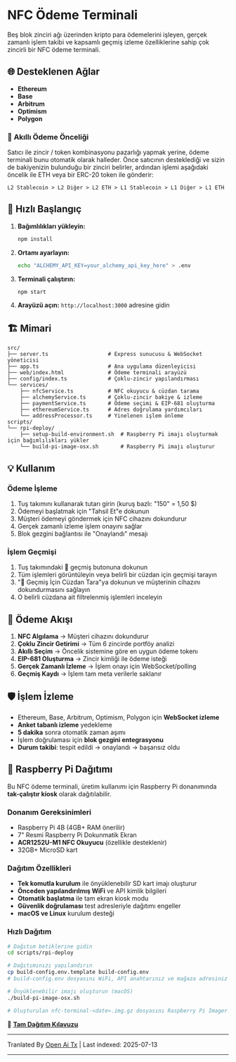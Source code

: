 # NFC Ödeme Terminali

Beş blok zinciri ağı üzerinden kripto para ödemelerini işleyen, gerçek zamanlı işlem takibi ve kapsamlı geçmiş izleme özelliklerine sahip çok zincirli bir NFC ödeme terminali.

## 🌐 Desteklenen Ağlar

- **Ethereum**
- **Base** 
- **Arbitrum** 
- **Optimism** 
- **Polygon** 

### 🎯 **Akıllı Ödeme Önceliği**

Satıcı ile zincir / token kombinasyonu pazarlığı yapmak yerine, ödeme terminali bunu otomatik olarak halleder. Önce satıcının desteklediği ve sizin de bakiyenizin bulunduğu bir zinciri belirler, ardından işlemi aşağıdaki öncelik ile ETH veya bir ERC-20 token ile gönderir:

```
L2 Stablecoin > L2 Diğer > L2 ETH > L1 Stablecoin > L1 Diğer > L1 ETH
```
## 🚀 Hızlı Başlangıç

1. **Bağımlılıkları yükleyin:**
   ```bash
   npm install
   ```

2. **Ortamı ayarlayın:**
   ```bash
   echo "ALCHEMY_API_KEY=your_alchemy_api_key_here" > .env
   ```

3. **Terminali çalıştırın:**
   ```bash
   npm start
   ```

4. **Arayüzü açın:**
   `http://localhost:3000` adresine gidin

## 🏗️ Mimari

```
src/
├── server.ts                   # Express sunucusu & WebSocket yöneticisi
├── app.ts                      # Ana uygulama düzenleyicisi
├── web/index.html              # Ödeme terminali arayüzü
├── config/index.ts             # Çoklu-zincir yapılandırması
└── services/
    ├── nfcService.ts           # NFC okuyucu & cüzdan tarama
    ├── alchemyService.ts       # Çoklu-zincir bakiye & izleme
    ├── paymentService.ts       # Ödeme seçimi & EIP-681 oluşturma
    ├── ethereumService.ts      # Adres doğrulama yardımcıları
    └── addressProcessor.ts     # Yinelenen işlem önleme
scripts/
└── rpi-deploy/
    ├── setup-build-environment.sh  # Raspberry Pi imajı oluşturmak için bağımlılıkları yükler
    └── build-pi-image-osx.sh       # Raspberry Pi imajı oluşturur
```
## 💡 Kullanım

### **Ödeme İşleme**
1. Tuş takımını kullanarak tutarı girin (kuruş bazlı: "150" = 1,50 $)
2. Ödemeyi başlatmak için "Tahsil Et"e dokunun
3. Müşteri ödemeyi göndermek için NFC cihazını dokundurur
4. Gerçek zamanlı izleme işlem onayını sağlar
5. Blok gezgini bağlantısı ile "Onaylandı" mesajı

### **İşlem Geçmişi**
1. Tuş takımındaki 📜 geçmiş butonuna dokunun
2. Tüm işlemleri görüntüleyin veya belirli bir cüzdan için geçmişi tarayın
3. "📱 Geçmiş İçin Cüzdan Tara"ya dokunun ve müşterinin cihazını dokundurmasını sağlayın
4. O belirli cüzdana ait filtrelenmiş işlemleri inceleyin


## 🔄 Ödeme Akışı

1. **NFC Algılama** → Müşteri cihazını dokundurur
2. **Çoklu Zincir Getirimi** → Tüm 6 zincirde portföy analizi
3. **Akıllı Seçim** → Öncelik sistemine göre en uygun ödeme tokenı
4. **EIP-681 Oluşturma** → Zincir kimliği ile ödeme isteği
5. **Gerçek Zamanlı İzleme** → İşlem onayı için WebSocket/polling
6. **Geçmiş Kaydı** → İşlem tam meta verilerle saklanır
## 🛡️ İşlem İzleme

- Ethereum, Base, Arbitrum, Optimism, Polygon için **WebSocket izleme**
- **Anket tabanlı izleme** yedekleme
- **5 dakika** sonra otomatik zaman aşımı
- İşlem doğrulaması için **blok gezgini entegrasyonu**
- **Durum takibi**: tespit edildi → onaylandı → başarısız oldu

## 🍓 Raspberry Pi Dağıtımı

Bu NFC ödeme terminali, üretim kullanımı için Raspberry Pi donanımında **tak-çalıştır kiosk** olarak dağıtılabilir.

### **Donanım Gereksinimleri**
- Raspberry Pi 4B (4GB+ RAM önerilir)
- 7" Resmi Raspberry Pi Dokunmatik Ekran
- **ACR1252U-M1 NFC Okuyucu** (özellikle desteklenir)
- 32GB+ MicroSD kart

### **Dağıtım Özellikleri**
- **Tek komutla kurulum** ile önyüklenebilir SD kart imajı oluşturur
- **Önceden yapılandırılmış WiFi** ve API kimlik bilgileri
- **Otomatik başlatma** ile tam ekran kiosk modu
- **Güvenlik doğrulaması** test adresleriyle dağıtımı engeller
- **macOS ve Linux** kurulum desteği
### **Hızlı Dağıtım**
```bash
# Dağıtım betiklerine gidin
cd scripts/rpi-deploy

# Dağıtımınızı yapılandırın
cp build-config.env.template build-config.env
# build-config.env dosyasını WiFi, API anahtarınız ve mağaza adresiniz ile düzenleyin

# Önyüklenebilir imajı oluşturun (macOS)
./build-pi-image-osx.sh

# Oluşturulan nfc-terminal-<date>.img.gz dosyasını Raspberry Pi Imager ile SD karta yazın ve başlatın!
```

📖 **[Tam Dağıtım Kılavuzu](https://raw.githubusercontent.com/FreePayPOS/merchant-app/main/README-DEPLOYMENT.md)**

---

Tranlated By [Open Ai Tx](https://github.com/OpenAiTx/OpenAiTx) | Last indexed: 2025-07-13

---